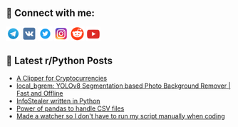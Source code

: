 ## 🔎 Connect with me:
[<img src="https://github.com/bullbesh/bullbesh/blob/main/images/Telegram.png" width="32" height="32" />](https://t.me/bullbesh)
[<img src="https://github.com/bullbesh/bullbesh/blob/main/images/VK.png" width="32" height="32" />](https://vk.com/bullbesh)
[<img src="https://github.com/bullbesh/bullbesh/blob/main/images/Twitter.png" width="32" height="32" />](https://twitter.com/bullbesh1)
[<img src="https://github.com/bullbesh/bullbesh/blob/main/images/Instagram.png" width="32" height="32" />](https://www.instagram.com/bullbesh)
[<img src="https://github.com/bullbesh/bullbesh/blob/main/images/Reddit.png" width="32" height="32" />](https://www.reddit.com/user/bullbesh)
[<img src="https://github.com/bullbesh/bullbesh/blob/main/images/YouTube.png" width="32" height="32" />](https://www.youtube.com/channel/UCtfjRs6uzgq5mfm8S06WTcg)

## 📕 Latest r/Python Posts
<!-- BLOG-POST-LIST:START -->
- [A Clipper for Cryptocurrencies](https://www.reddit.com/r/Python/comments/1ho27rp/a_clipper_for_cryptocurrencies/)
- [local_bgrem: YOLOv8 Segmentation based Photo Background Remover | Fast and Offline](https://www.reddit.com/r/Python/comments/1ho1ukg/local_bgrem_yolov8_segmentation_based_photo/)
- [InfoStealer written in Python](https://www.reddit.com/r/Python/comments/1ho1rwu/infostealer_written_in_python/)
- [Power of pandas to handle CSV files](https://www.reddit.com/r/Python/comments/1hnzm5f/power_of_pandas_to_handle_csv_files/)
- [Made a watcher so I don&#39;t have to run my script manually when coding](https://www.reddit.com/r/Python/comments/1hnus8y/made_a_watcher_so_i_dont_have_to_run_my_script/)
<!-- BLOG-POST-LIST:END -->
